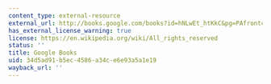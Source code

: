 ```yaml
---
content_type: external-resource
external_url: http://books.google.com/books?id=hNLwEt_htKkC&pg=PAfrontcover
has_external_license_warning: true
license: https://en.wikipedia.org/wiki/All_rights_reserved
status: ''
title: Google Books
uid: 34d5ad91-b5ec-4586-a34c-e6e93a5a1e19
wayback_url: ''
---
```

